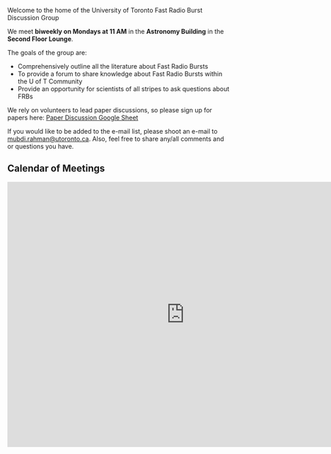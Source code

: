 
Welcome to the home of the University of Toronto Fast Radio Burst Discussion Group

We meet **biweekly on Mondays at 11 AM** in the **Astronomy Building** in the **Second Floor Lounge**. 

The goals of the group are:
* Comprehensively outline all the literature about Fast Radio Bursts
* To provide a forum to share knowledge about Fast Radio Bursts within the U of T Community
* Provide an opportunity for scientists of all stripes to ask questions about FRBs

We rely on volunteers to lead paper discussions, so please sign up for papers here: [Paper Discussion Google Sheet](https://docs.google.com/spreadsheets/d/1U_wEliQThPlyt-auFGRNrfsniYMJZJmxjuWhnvlx6UY/edit?usp=sharing) 

If you would like to be added to the e-mail list, please shoot an e-mail to mubdi.rahman@utoronto.ca. Also, feel free to share any/all comments and or questions you have. 

## Calendar of Meetings

<iframe src="https://calendar.google.com/calendar/embed?title=University%20of%20Toronto%20FRB%20Discussion%20Group&amp;showPrint=0&amp;showCalendars=0&amp;mode=AGENDA&amp;height=600&amp;wkst=1&amp;bgcolor=%23ffffff&amp;src=gclfk4mbbiedqpkgcj81q87l3g%40group.calendar.google.com&amp;color=%232F6309&amp;ctz=America%2FToronto" style="border-width:0" width="800" height="600" frameborder="0" scrolling="no"></iframe>
